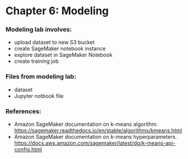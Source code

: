 # Chapter 6: Modeling

### Modeling lab involves:  
* upload dataset to new S3 bucket
* create SageMaker notebook instance
* explore dataset in SageMaker Notebook
* create training job

### Files from modeling lab: 
* dataset
* Jupyter notbook file

### References:
* Amazon SageMaker documentation on k-means algorithm.  https://sagemaker.readthedocs.io/en/stable/algorithms/kmeans.html
* Amazon SageMaker documentation on k-means hyperparameters.  https://docs.aws.amazon.com/sagemaker/latest/dg/k-means-api-config.html

